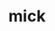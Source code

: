 ---
category: 4-letters
denotation: null
name: mick
reference_link: https://www.etymonline.com/word/mick
root_language: null
root_name: null
title: mick
type: free
word_sums:
- respelling: mick
  sum: 'Mick + '
---